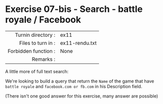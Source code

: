 # Exercise 07-bis - Search - battle royale / Facebook

|                         |                    |
| -----------------------:| ------------------ |
|   Turnin directory :    |  ex11              |
|   Files to turn in :    |  ex11-rendu.txt    |
|   Forbidden function :  |  None              |
|   Remarks :             |                    |

A little more of full text search:

We're looking to build a query that return the `Name` of the game that have `battle royale` and `facebook.com or fb.com` in his Description field.

(There isn't one good answer for this exercise, many answer are possible)
